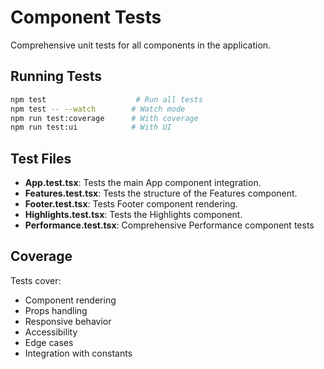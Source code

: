 # Component Tests

Comprehensive unit tests for all components in the application.

## Running Tests

```bash
npm test                    # Run all tests
npm test -- --watch        # Watch mode
npm run test:coverage      # With coverage
npm run test:ui            # With UI
```

## Test Files

- **App.test.tsx**: Tests the main App component integration.
- **Features.test.tsx**: Tests the structure of the Features component.
- **Footer.test.tsx**: Tests Footer component rendering.
- **Highlights.test.tsx**: Tests the Highlights component.
- **Performance.test.tsx**: Comprehensive Performance component tests

## Coverage

Tests cover:
- Component rendering
- Props handling
- Responsive behavior
- Accessibility
- Edge cases
- Integration with constants